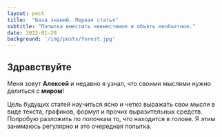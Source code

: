 ```yaml
---
layout: post
title:  "База знаний. Первая статья"
subtitle: "Попытка вместить невместимое и объять необъятное."
date: 2022-01-20
background: '/img/posts/forest.jpg'
---
```


## Здравствуйте

Меня зовут **Алексей** и недавно я узнал, что своими мыслями нужно делиться с **миром**!

Цель будущих статей научиться ясно и четко выражать свои мысли в виде текста, графиков, формул и прочих выразительных средств.
Попробую разложить по полочкам то, что находится в голове. Я этим занимаюсь регулярно и это очередная попытка.

<!-- ![<font size = 5> Вот, например, картинка </font>](/img/posts/03.jpg) -->
